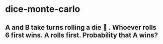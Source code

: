 # dice-monte-carlo

## A and B take turns rolling a die 🎲 . Whoever rolls 6 first wins. A rolls first. Probability that A wins?
